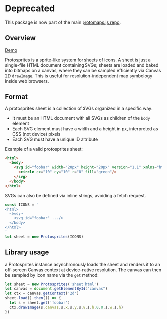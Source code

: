# Deprecated

This package is now part of the main [protomaps.js repo](https://github.com/protomaps/protomaps.js).

## Overview

[Demo](https://protomaps.github.io/protosprites/examples/display.html)

Protosprites is a sprite-like system for sheets of icons. A sheet is just a single-file HTML document containing SVGs; sheets are loaded and baked into bitmaps on a canvas, where they can be sampled efficiently via Canvas 2D `drawImage`. This is useful for resolution-independent map symbology inside web browsers.

## Format

A protosprites sheet is a collection of SVGs organized in a specific way:
* It must be an HTML document with all SVGs as children of the `body` element
* Each SVG element must have a width and a height in px, interpreted as CSS (not device) pixels
* Each SVG must have a unique ID attribute

Example of a valid protosprites sheet:

```html
<html>
  <body>
    <svg id="foobar" width="20px" height="20px" version="1.1" xmlns="http://www.w3.org/2000/svg">
      <circle cx="10" cy="10" r="8" fill="green"/>
    </svg>
  </body>
</html>
```

SVGs can also be defined via inline strings, avoiding a fetch request.

```js
const ICONS = `
<html>
  <body>
    <svg id="foobar" .../>
  </body>
</html>
`
let sheet = new Protosprites(ICONS)
```

## Library usage

a Protosprites instance asynchronously loads the sheet and renders it to an off-screen Canvas context at device-native resolution. The canvas can then be sampled by icon name via the `get` method:

```js
let sheet = new Protosprites('sheet.html')
let canvas = document.getElementById("canvas")
let ctx = canvas.getContext('2d')
sheet.load().then(() => {
  let s = sheet.get('foobar')
  ctx.drawImage(s.canvas,s.x,s.y,s.w,s.h,0,0,s.w,s.h)
})
```
